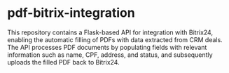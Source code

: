 # pdf-bitrix-integration
This repository contains a Flask-based API for integration with Bitrix24, enabling the automatic filling of PDFs with data extracted from CRM deals. The API processes PDF documents by populating fields with relevant information such as name, CPF, address, and status, and subsequently uploads the filled PDF back to Bitrix24.
